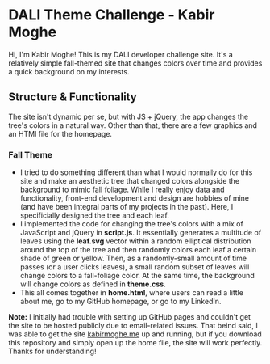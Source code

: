 # DALI Theme Challenge - Kabir Moghe
Hi, I'm Kabir Moghe! This is my DALI developer challenge site. It's a relatively simple fall-themed site that changes colors over time and provides a quick background on my interests.

## Structure & Functionality
The site isn't dynamic per se, but with JS + jQuery, the app changes the tree's colors in a natural way. Other than that, there are a few graphics and an HTMl file for the homepage. 

### Fall Theme
* I tried to do something different than what I would normally do for this site and make an aesthetic tree that changed colors alongside the background to mimic fall foliage. While I really enjoy data and functionality, front-end development and design are hobbies of mine (and have been integral parts of my projects in the past). Here, I specificially designed the tree and each leaf. 
* I implemented the code for changing the tree's colors with a mix of JavaScript and jQuery in **script.js**. It essentially generates a multitude of leaves using the **leaf.svg** vector within a random elliptical distribution around the top of the tree and then randomly colors each leaf a certain shade of green or yellow. Then, as a randomly-small amount of time passes (or a user clicks leaves), a small random subset of leaves will change colors to a fall-foliage color. At the same time, the background will change colors as defined in **theme.css**.
* This all comes together in **home.html**, where users can read a little about me, go to my GitHub homepage, or go to my LinkedIn.

**Note:** I initially had trouble with setting up GitHub pages and couldn't get the site to be hosted publicly due to email-related issues. That beind said, I was able to get the site [kabirmoghe.me](kabirmoghe.me) up and running, but if you download this repository and simply open up the home file, the site will work perfectly. Thanks for understanding!
